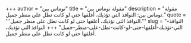 +++
author = "توماس بين"
title = "مقولة توماس بين"
description = "مقولة توماس بين: النوافذ التي تؤذيك، أغلقها حتى لو كانت تطل على منظر جميل."
quote = '''النوافذ التي تؤذيك، أغلقها حتى لو كانت تطل على منظر جميل.'''
slug = "النوافذ-التي-تؤذيك-أغلقها-حتى-لو-كانت-تطل-على-منظر-جميل"
+++
النوافذ التي تؤذيك، أغلقها حتى لو كانت تطل على منظر جميل.
